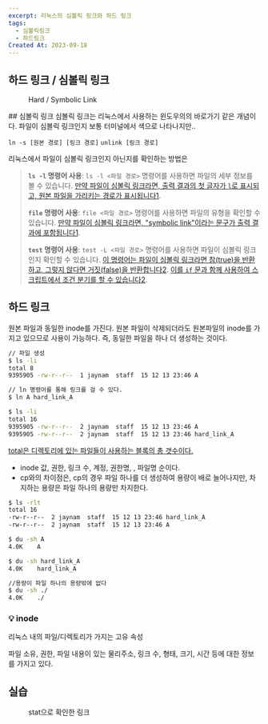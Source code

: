 ```yaml
---
excerpt: 리눅스의 심볼릭 링크와 하드 링크
tags:
  - 심볼릭링크
  - 하드링크
Created At: 2023-09-18
---
```

## 하드 링크 / 심볼릭 링크
<figure style="width: 85%" class="align-center">
  <img src="https://onedrive.live.com/embed?resid=C4F97B3B64AE3E7A%217076&authkey=%21APB-L5ONovrJlW8&width=1250&height=619" alt="">
  <figcaption>Hard / Symbolic Link</figcaption>
</figure>
## 심볼릭 링크
심볼릭 링크는 리눅스에서 사용하는 윈도우의의 바로가기 같은 개념이다. 파일이 심볼릭 링크인지 보통 터미널에서 색으로 나타나지만..

`ln -s [원본 경로] [링크 경로]`
`unlink [링크 경로]`

리눅스에서 파일이 심볼릭 링크인지 아닌지를 확인하는 방법은

> **`ls -l` 명령어 사용**: `ls -l <파일 경로>` 명령어를 사용하면 파일의 세부 정보를 볼 수 있습니다. [만약 파일이 심볼릭 링크라면, 출력 결과의 첫 글자가 `l`로 표시되고, 원본 파일을 가리키는 경로가 표시됩니다1](https://unix.stackexchange.com/questions/167610/determining-if-a-file-is-a-hard-link-or-symbolic-link).
>
> **`file` 명령어 사용**: `file <파일 경로>` 명령어를 사용하면 파일의 유형을 확인할 수 있습니다. [만약 파일이 심볼릭 링크라면, "symbolic link"이라는 문구가 출력 결과에 포함됩니다1](https://unix.stackexchange.com/questions/167610/determining-if-a-file-is-a-hard-link-or-symbolic-link).
>
> **`test` 명령어 사용**: `test -L <파일 경로>` 명령어를 사용하면 파일이 심볼릭 링크인지 확인할 수 있습니다. [이 명령어는 파일이 심볼릭 링크라면 참(true)을 반환하고, 그렇지 않다면 거짓(false)을 반환합니다2](https://www.baeldung.com/linux/file-hard-soft-link-test). [이를 `if` 문과 함께 사용하여 스크립트에서 조건 분기를 할 수 있습니다](https://www.bing.com/search?q=Bing+AI&showconv=1&FORM=hpcodx#)[2](https://www.baeldung.com/linux/file-hard-soft-link-test).

## 하드 링크

원본 파일과 동일한 inode를 가진다. 원본 파일이 삭제되더라도 원본파일의 inode를 가지고 있으므로 사용이 가능하다. 즉, 동일한 파일을 하나 더 생성하는 것이다.
```bash
// 파일 생성
$ ls -li
total 8
9395905 -rw-r--r--  1 jaynam  staff  15 12 13 23:46 A

// ln 명령어를 통해 링크를 걸 수 있다.
$ ln A hard_link_A

$ ls -li
total 16
9395905 -rw-r--r--  2 jaynam  staff  15 12 13 23:46 A
9395905 -rw-r--r--  2 jaynam  staff  15 12 13 23:46 hard_link_A
```
[total은 디렉토리에 있는 파일들이 사용하는 블록의 총 갯수이다.](https://unix.stackexchange.com/questions/57130/what-is-total-in-the-output-of-ls-command)
- inode 값, 권한, 링크 수, 계정, 권한명, , 파일명 순이다.
- cp와의 차이점은, cp의 경우 파일 하나를 더 생성하여 용량이 배로 늘어나지만, 차지하는 용량은 파일 하나의 용량만 차지한다.

```bash
$ ls -rlt
total 16
-rw-r--r--  2 jaynam  staff  15 12 13 23:46 hard_link_A
-rw-r--r--  2 jaynam  staff  15 12 13 23:46 A

$ du -sh A
4.0K	A

$ du -sh hard_link_A 
4.0K	hard_link_A

//용량이 파일 하나의 용량밖에 없다
$ du -sh ./
4.0K	./
```

### 💡 inode

리눅스 내의 파일/디렉토리가 가지는 고유 속성

파일 소유, 권한, 파일 내용이 있는 물리주소, 링크 수, 형태, 크기, 시간 등에 대한 정보를 가지고 있다.
## 실습
<figure style="width: 85%" class="align-center">
  <img src="https://onedrive.live.com/embed?resid=C4F97B3B64AE3E7A%217080&authkey=%21AJ6btNov-3Lxb6c&width=1233&height=500" alt="">
  <figcaption>stat으로 확인한 링크</figcaption>
</figure>



